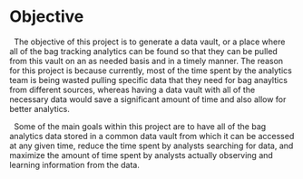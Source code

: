 # Objective
&nbsp; The objective of this project is to generate a data vault, or a place where all of the bag tracking analytics can be found so that they can be pulled from this vault on an as needed basis and in a timely manner. The reason for this project is because currently, most of the time spent by the analytics team is being wasted pulling specific data that they need for bag anayltics from different sources, whereas having a data vault with all of the necessary data would save a significant amount of time and also allow for better analytics.

&nbsp; Some of the main goals within this project are to have all of the bag analytics data stored in a common data vault from which it can be accessed at any given time, reduce the time spent by analysts searching for data, and maximize the amount of time spent by analysts actually observing and learning information from the data.
